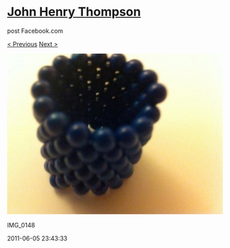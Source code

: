 # [John Henry Thompson](../README.md)
post Facebook.com

[< Previous](2011-06-05-7.md) [Next >](2011-06-05-9.md)

[![](../media/2011-06-05/Magnetic-Balls-IMG_0148.jpg)](../README.md)

IMG_0148

2011-06-05 23:43:33
